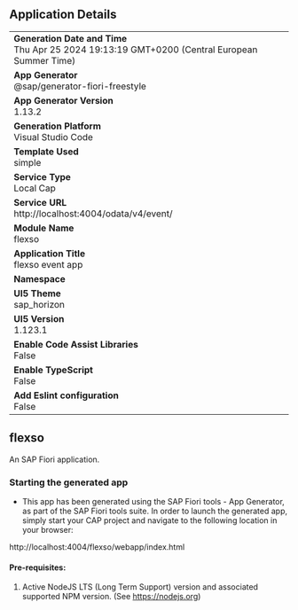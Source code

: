 ## Application Details
|               |
| ------------- |
|**Generation Date and Time**<br>Thu Apr 25 2024 19:13:19 GMT+0200 (Central European Summer Time)|
|**App Generator**<br>@sap/generator-fiori-freestyle|
|**App Generator Version**<br>1.13.2|
|**Generation Platform**<br>Visual Studio Code|
|**Template Used**<br>simple|
|**Service Type**<br>Local Cap|
|**Service URL**<br>http://localhost:4004/odata/v4/event/
|**Module Name**<br>flexso|
|**Application Title**<br>flexso event app|
|**Namespace**<br>|
|**UI5 Theme**<br>sap_horizon|
|**UI5 Version**<br>1.123.1|
|**Enable Code Assist Libraries**<br>False|
|**Enable TypeScript**<br>False|
|**Add Eslint configuration**<br>False|

## flexso

An SAP Fiori application.

### Starting the generated app

-   This app has been generated using the SAP Fiori tools - App Generator, as part of the SAP Fiori tools suite.  In order to launch the generated app, simply start your CAP project and navigate to the following location in your browser:

http://localhost:4004/flexso/webapp/index.html

#### Pre-requisites:

1. Active NodeJS LTS (Long Term Support) version and associated supported NPM version.  (See https://nodejs.org)


